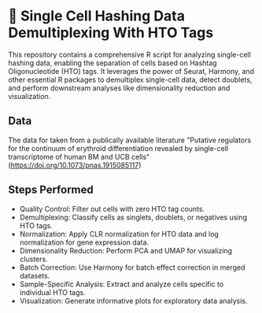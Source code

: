 # 🧬 Single Cell Hashing Data Demultiplexing With HTO Tags
 
This repository contains a comprehensive R script for analyzing single-cell hashing data, enabling the separation of cells based on Hashtag Oligonucleotide (HTO) tags. It leverages the power of Seurat, Harmony, and other essential R packages to demultiplex single-cell data, detect doublets, and perform downstream analyses like dimensionality reduction and visualization.

## Data
The data for taken from a publically available literature "Putative regulators for the continuum of erythroid differentiation revealed by single-cell transcriptome of human BM and UCB cells" (https://doi.org/10.1073/pnas.1915085117)

## Steps Performed

* Quality Control: Filter out cells with zero HTO tag counts.
* Demultiplexing: Classify cells as singlets, doublets, or negatives using HTO tags.
* Normalization: Apply CLR normalization for HTO data and log normalization for gene expression data.
* Dimensionality Reduction: Perform PCA and UMAP for visualizing clusters.
* Batch Correction: Use Harmony for batch effect correction in merged datasets.
* Sample-Specific Analysis: Extract and analyze cells specific to individual HTO tags.
* Visualization: Generate informative plots for exploratory data analysis.

